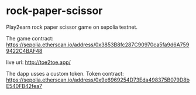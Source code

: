 # rock-paper-scissor
Play2earn rock paper scissor game on sepolia testnet.

The game contract: https://sepolia.etherscan.io/address/0x3853B8fc287C90970ca5fa9d6A7599422C4BAF48

live url: http://toe2toe.app/

The dapp usses a custom token. Token contract: https://sepolia.etherscan.io/address/0x9e6969254D73Eda498375B079D8bE540FB42fea7
